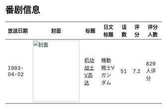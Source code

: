 # 番剧信息

|放送日期|封面|标题|日文标题|话数|评分|评分人数|
|---|---|---|---|---|---|---|
|1993-04-02|<img src="https://lain.bgm.tv/pic/cover/c/54/a3/985_3btR3.jpg" alt="封面" style="width:150px;height:200px;object-fit:cover;">|[机动战士V高达](https://bangumi.tv/subject/985)|機動戦士Vガンダム|51|7.2|829人评分|
